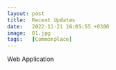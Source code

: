```yaml
---
layout: post
title:  Recent Updates
date:   2022-11-21 16:05:55 +0300
image:  01.jpg
tags:   [Commonplace]
---
```


Web Application
